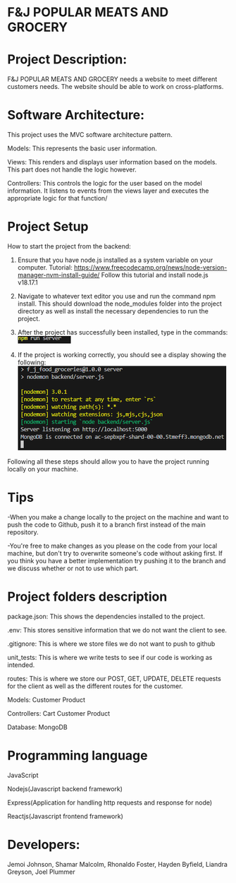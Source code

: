 # F&J POPULAR MEATS AND GROCERY

# Project Description:

F&J POPULAR MEATS AND GROCERY needs a website to meet different customers needs. The website should be able to work on cross-platforms.

# Software Architecture:

This project uses the MVC software architecture pattern.

Models: This represents the basic user information.

Views: This renders and displays user information based on the models. This part does not handle the logic however.

Controllers: This controls the logic for the user based on the model information. It listens to events from the views layer and executes the appropriate logic for that function/

# Project Setup

How to start the project from the backend:

1. Ensure that you have node.js installed as a system variable on your computer.
   Tutorial: https://www.freecodecamp.org/news/node-version-manager-nvm-install-guide/
   Follow this tutorial and install node.js v18.17.1

2. Navigate to whatever text editor you use and run the command npm install. This should download the node_modules folder into the project directory as well as install the necessary dependencies to run the project.

3. After the project has successfully been installed, type in the commands:
   ![Alt text](image.png)

4. If the project is working correctly, you should see a display showing the following:
   ![Alt text](image-1.png)

Following all these steps should allow you to have the project running locally on your machine.

# Tips

-When you make a change locally to the project on the machine and want to push the code to Github, push it to a branch first instead of the main repository.

-You're free to make changes as you please on the code from your local machine, but don't try to overwrite someone's code without asking first. If you think you have a better implementation try pushing it to the branch and we discuss whether or not to use which part.

# Project folders description

package.json:
This shows the dependencies installed to the project.

.env:
This stores sensitive information that we do not want the client to see.

.gitignore:
This is where we store files we do not want to push to github

unit_tests:
This is where we write tests to see if our code is working as intended.

routes:
This is where we store our POST, GET, UPDATE, DELETE requests for the client as well as the different routes for the customer.

Models:
Customer
Product

Controllers:
Cart
Customer
Product

Database:
MongoDB

# Programming language

JavaScript

Nodejs(Javascript backend framework)

Express(Application for handling http requests and response for node)

Reactjs(Javascript frontend framework)

# Developers:

Jemoi Johnson,
Shamar Malcolm,
Rhonaldo Foster,
Hayden Byfield,
Liandra Greyson,
Joel Plummer
